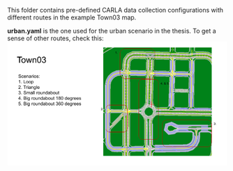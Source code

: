 This folder contains pre-defined CARLA data collection configurations with different routes in the example Town03 map.

__urban.yaml__ is the one used for the urban scenario in the thesis. To get a sense of other routes, check this: 
![town03](town03.png)
